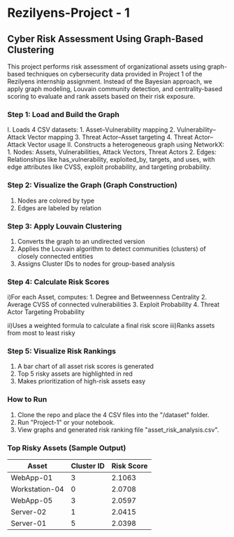 # Rezilyens-Project - 1

## Cyber Risk Assessment Using Graph-Based Clustering
This project performs risk assessment of organizational assets using graph-based techniques on cybersecurity data provided in Project 1 of the Rezilyens internship assignment. Instead of the Bayesian approach, we apply graph modeling, Louvain community detection, and centrality-based scoring to evaluate and rank assets based on their risk exposure.

### Step 1: Load and Build the Graph
I. Loads 4 CSV datasets:
      1. Asset–Vulnerability mapping
      2. Vulnerability–Attack Vector mapping
      3. Threat Actor–Asset targeting
      4. Threat Actor–Attack Vector usage
II. Constructs a heterogeneous graph using NetworkX:
      1. Nodes: Assets, Vulnerabilities, Attack Vectors, Threat Actors
      2. Edges: Relationships like has_vulnerability, exploited_by, targets, and uses, with edge attributes like CVSS, exploit probability, and targeting probability.

### Step 2: Visualize the Graph (Graph Construction)
   1. Nodes are colored by type
   2. Edges are labeled by relation

### Step 3: Apply Louvain Clustering
  1. Converts the graph to an undirected version
  2. Applies the Louvain algorithm to detect communities (clusters) of closely connected entities
  3. Assigns Cluster IDs to nodes for group-based analysis

### Step 4: Calculate Risk Scores
i)For each Asset, computes:
      1. Degree and Betweenness Centrality
      2. Average CVSS of connected vulnerabilities
      3. Exploit Probability
      4. Threat Actor Targeting Probability

ii)Uses a weighted formula to calculate a final risk score
iii)Ranks assets from most to least risky

### Step 5: Visualize Risk Rankings
  1. A bar chart of all asset risk scores is generated
  2. Top 5 risky assets are highlighted in red
  3. Makes prioritization of high-risk assets easy

### How to Run
   1. Clone the repo and place the 4 CSV files into the "/dataset" folder.
   2. Run "Project-1" or your notebook.
   3. View graphs and generated risk ranking file "asset_risk_analysis.csv".

### Top Risky Assets (Sample Output)

| Asset | Cluster ID | Risk Score |
|-------|------------|------------|
| WebApp-01	| 3 | 2.1063 |
|Workstation-04	| 0 | 2.0708 |
| WebApp-05	| 3	| 2.0597 |
| Server-02 |	1 |	2.0415 |
| Server-01 | 5	| 2.0398 |


